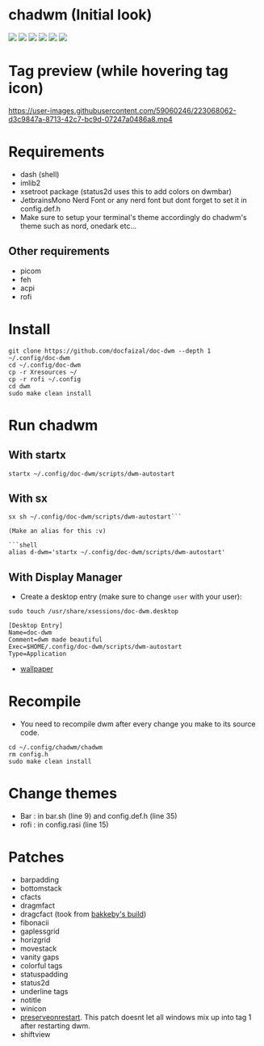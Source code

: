 # chadwm (Initial look)

<img src="https://github.com/siduck/chadwm/blob/screenshots/screenshots/initial_look.png">
<img src="https://github.com/siduck/chadwm/blob/screenshots/screenshots/col_layout.png">
<img src="https://github.com/siduck/chadwm/blob/screenshots/screenshots/occ_act_tags.png">
<img src="https://github.com/siduck/chadwm/blob/screenshots/screenshots/chadwm.png">
<img src='https://i.redd.it/t1pvmqlq3oc81.png'>
<img src="https://github.com/siduck/chadwm/blob/screenshots/screenshots/gruvchad.png">


# Tag preview (while hovering tag icon)

https://user-images.githubusercontent.com/59060246/223068062-d3c9847a-8713-42c7-bc9d-07247a0486a8.mp4

# Requirements

- dash (shell)
- imlib2 
- xsetroot package (status2d uses this to add colors on dwmbar)
- JetbrainsMono Nerd Font or any nerd font but dont forget to set it in config.def.h
- Make sure to setup your terminal's theme accordingly do chadwm's theme such as nord, onedark etc...

## Other requirements
- picom
- feh
- acpi
- rofi

# Install

```
git clone https://github.com/docfaizal/doc-dwm --depth 1  ~/.config/doc-dwm
cd ~/.config/doc-dwm 
cp -r Xresources ~/
cp -r rofi ~/.config
cd dwm
sudo make clean install

```

# Run chadwm

## With startx

```shell
startx ~/.config/doc-dwm/scripts/dwm-autostart
```

## With sx

```shell
sx sh ~/.config/doc-dwm/scripts/dwm-autostart```

(Make an alias for this :v)

```shell
alias d-dwm='startx ~/.config/doc-dwm/scripts/dwm-autostart'
```

## With Display Manager

- Create a desktop entry (make sure to change `user` with your user):

```shell
sudo touch /usr/share/xsessions/doc-dwm.desktop  
```

```
[Desktop Entry]
Name=doc-dwm
Comment=dwm made beautiful 
Exec=$HOME/.config/doc-dwm/scripts/dwm-autostart 
Type=Application 
```

- [wallpaper](https://github.com/siduck/chadwm/blob/screenshots/screenshots/chad.png)

# Recompile

- You need to recompile dwm after every change you make to its source code.

```
cd ~/.config/chadwm/chadwm
rm config.h
sudo make clean install
```

# Change themes

- Bar  : in bar.sh (line 9) and config.def.h (line 35)
- rofi : in config.rasi (line 15)



# Patches

- barpadding 
- bottomstack
- cfacts
- dragmfact 
- dragcfact (took from [bakkeby's build](https://github.com/bakkeby/dwm-flexipatch))
- fibonacii
- gaplessgrid
- horizgrid
- movestack 
- vanity gaps
- colorful tags
- statuspadding 
- status2d
- underline tags
- notitle
- winicon
- [preserveonrestart](https://github.com/PhyTech-R0/dwm-phyOS/blob/master/patches/dwm-6.3-patches/dwm-preserveonrestart-6.3.diff). This patch doesnt let all windows mix up into tag 1 after restarting dwm.
- shiftview
